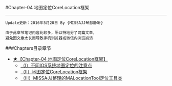 #Chapter-04 地图定位CoreLocation框架

---
```objc
Update更新：2016年5月20日 By {MISSAJJ琴瑟静听}
```

```objc
由于此章节笔记内容比较多，所以特地分了两篇文章，
避免因文章太长而导致手机浏览器或微信内浏览崩溃
```

###Chapters目录章节

 
* [★【Chapter-04 地图定位CoreLocation框架】](README.md)
   * [（I）不同IOS系统地图定位的注意点](iff09_bu_tong_ios_xi_tong_di_tu_ding_wei_de_zhu_yi.md)
   * [（II）地图定位CoreLocation框架](iiff09ditu_ding_wei_corelocation_kuang_jia.md)
   * [（III）MISSAJJ整理的MALocationTool定位工具类](iiimissajjzheng_li_de_malocationtool_ding_wei_gong.md)